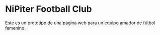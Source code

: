 # NiPiter Football Club

Este es un prototipo de una página web para un equipo amador de fútbol femenino.
